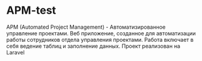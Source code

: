# APM-test
 APM (Automated Project Management) - Автоматизированное управление проектами. Веб приложение, созданное для автоматизации работы сотрудников отдела управления проектами. Работа включает в себя ведение таблиц и заполнение данных. Проект реализован на Laravel
